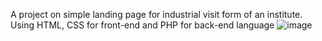 A project on simple landing page for industrial visit form of an institute.<br>
Using HTML, CSS for front-end and PHP for back-end language
![image](https://github.com/jeskhumancha/industrial_visit_form/assets/165833014/311bdd95-7833-49cc-97ce-2ed56ea80cc7)

